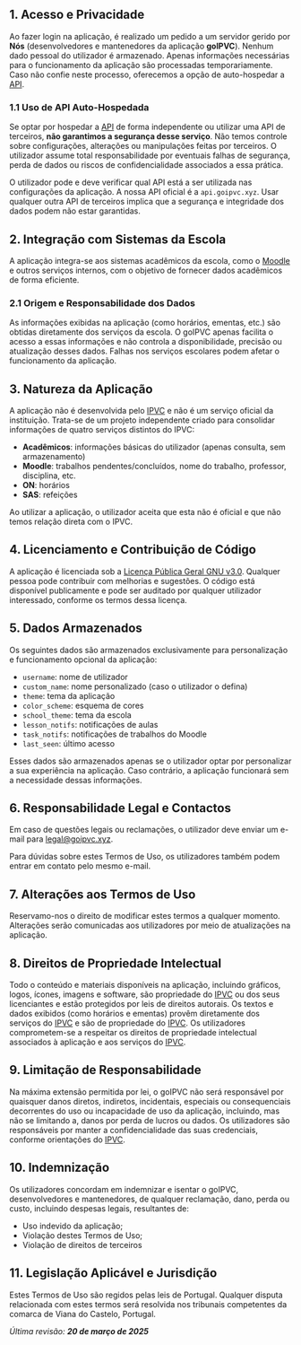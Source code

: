 ## 1. Acesso e Privacidade

Ao fazer login na aplicação, é realizado um pedido a um servidor gerido por **Nós** (desenvolvedores e mantenedores da aplicação **goIPVC**). Nenhum dado pessoal do utilizador é armazenado. Apenas informações necessárias para o funcionamento da aplicação são processadas temporariamente. Caso não confie neste processo, oferecemos a opção de auto-hospedar a [API](https://github.com/ei-ipvc/goipvc-backend).

### 1.1 Uso de API Auto-Hospedada

Se optar por hospedar a [API](https://github.com/ei-ipvc/goipvc-backend) de forma independente ou utilizar uma API de terceiros, **não garantimos a segurança desse serviço**. Não temos controle sobre configurações, alterações ou manipulações feitas por terceiros. O utilizador assume total responsabilidade por eventuais falhas de segurança, perda de dados ou riscos de confidencialidade associados a essa prática.

O utilizador pode e deve verificar qual API está a ser utilizada nas configurações da aplicação. A nossa API oficial é a `api.goipvc.xyz`. Usar qualquer outra API de terceiros implica que a segurança e integridade dos dados podem não estar garantidas.

## 2. Integração com Sistemas da Escola

A aplicação integra-se aos sistemas acadêmicos da escola, como o [Moodle](https://elearning.ipvc.pt/) e outros serviços internos, com o objetivo de fornecer dados acadêmicos de forma eficiente.

### 2.1 Origem e Responsabilidade dos Dados

As informações exibidas na aplicação (como horários, ementas, etc.) são obtidas diretamente dos serviços da escola. O goIPVC apenas facilita o acesso a essas informações e não controla a disponibilidade, precisão ou atualização desses dados. Falhas nos serviços escolares podem afetar o funcionamento da aplicação.

## 3. Natureza da Aplicação

A aplicação não é desenvolvida pelo [IPVC](https://www.ipvc.pt/) e não é um serviço oficial da instituição. Trata-se de um projeto independente criado para consolidar informações de quatro serviços distintos do IPVC:

- **Acadêmicos**: informações básicas do utilizador (apenas consulta, sem armazenamento)
- **Moodle**: trabalhos pendentes/concluídos, nome do trabalho, professor, disciplina, etc.
- **ON**: horários
- **SAS**: refeições

Ao utilizar a aplicação, o utilizador aceita que esta não é oficial e que não temos relação direta com o IPVC.

## 4. Licenciamento e Contribuição de Código

A aplicação é licenciada sob a [Licença Pública Geral GNU v3.0](https://www.gnu.org/licenses/gpl-3.0.html). Qualquer pessoa pode contribuir com melhorias e sugestões. O código está disponível publicamente e pode ser auditado por qualquer utilizador interessado, conforme os termos dessa licença.

## 5. Dados Armazenados

Os seguintes dados são armazenados exclusivamente para personalização e funcionamento opcional da aplicação:

- `username`: nome de utilizador
- `custom_name`: nome personalizado (caso o utilizador o defina)
- `theme`: tema da aplicação
- `color_scheme`: esquema de cores
- `school_theme`: tema da escola
- `lesson_notifs`: notificações de aulas
- `task_notifs`: notificações de trabalhos do Moodle
- `last_seen`: último acesso

Esses dados são armazenados apenas se o utilizador optar por personalizar a sua experiência na aplicação. Caso contrário, a aplicação funcionará sem a necessidade dessas informações.

## 6. Responsabilidade Legal e Contactos

Em caso de questões legais ou reclamações, o utilizador deve enviar um e-mail para [legal@goipvc.xyz](mailto:legal@goipvc.xyz).

Para dúvidas sobre estes Termos de Uso, os utilizadores também podem entrar em contato pelo mesmo e-mail.

## 7. Alterações aos Termos de Uso

Reservamo-nos o direito de modificar estes termos a qualquer momento. Alterações serão comunicadas aos utilizadores por meio de atualizações na aplicação.

## 8. Direitos de Propriedade Intelectual

Todo o conteúdo e materiais disponíveis na aplicação, incluindo gráficos, logos, ícones, imagens e software, são propriedade do [IPVC](https://www.ipvc.pt/) ou dos seus licenciantes e estão protegidos por leis de direitos autorais. Os textos e dados exibidos (como horários e ementas) provêm diretamente dos serviços do [IPVC](https://www.ipvc.pt/) e são de propriedade do [IPVC](https://www.ipvc.pt/). Os utilizadores comprometem-se a respeitar os direitos de propriedade intelectual associados à aplicação e aos serviços do [IPVC](https://www.ipvc.pt/).

## 9. Limitação de Responsabilidade

Na máxima extensão permitida por lei, o goIPVC não será responsável por quaisquer danos diretos, indiretos, incidentais, especiais ou consequenciais decorrentes do uso ou incapacidade de uso da aplicação, incluindo, mas não se limitando a, danos por perda de lucros ou dados. Os utilizadores são responsáveis por manter a confidencialidade das suas credenciais, conforme orientações do [IPVC](https://www.ipvc.pt/).

## 10. Indemnização

Os utilizadores concordam em indemnizar e isentar o goIPVC, desenvolvedores e mantenedores, de qualquer reclamação, dano, perda ou custo, incluindo despesas legais, resultantes de:

- Uso indevido da aplicação;
- Violação destes Termos de Uso;
- Violação de direitos de terceiros

## 11. Legislação Aplicável e Jurisdição

Estes Termos de Uso são regidos pelas leis de Portugal. Qualquer disputa relacionada com estes termos será resolvida nos tribunais competentes da comarca de Viana do Castelo, Portugal.

*Última revisão: **20 de março de 2025***
